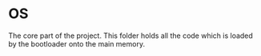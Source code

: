 # OS
The core part of the project.
This folder holds all the code which is loaded by the bootloader onto the main memory.
